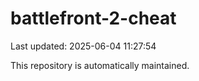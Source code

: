 # battlefront-2-cheat

Last updated: 2025-06-04 11:27:54

This repository is automatically maintained.
